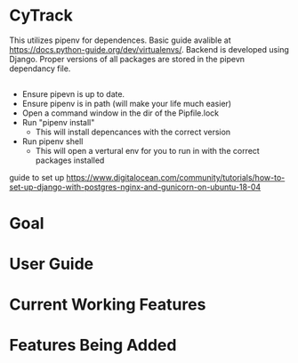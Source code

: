 # CyTrack
This utilizes pipenv for dependences. Basic guide avalible at https://docs.python-guide.org/dev/virtualenvs/. Backend is developed using Django. Proper versions of all packages are stored in the pipevn dependancy file.

##
* Ensure pipevn is up to date.
* Ensure pipenv is in path (will make your life much easier)
* Open a command window in the dir of the Pipfile.lock
* Run "pipenv install"
	* This will install depencances with the correct version
* Run pipenv shell
	* This will open a vertural env for you to run in with the correct packages installed

guide to set up https://www.digitalocean.com/community/tutorials/how-to-set-up-django-with-postgres-nginx-and-gunicorn-on-ubuntu-18-04

# Goal

# User Guide

# Current Working Features

# Features Being Added


